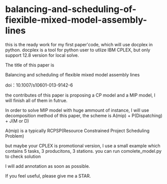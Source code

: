 # balancing-and-scheduling-of-fiexible-mixed-model-assembly-lines
this is the ready work for my first paper'code, which will use docplex in python.
docplex is a tool for python user to utlize IBM CPLEX, but only support 12.8 version for local solve.

The title of this paper is 

Balancing and scheduling of flexible mixed model assembly lines

doi：10.1007/s10601-013-9142-6

the contributes of this paper is proposing a CP model and a MIP model, I will finish all of them in futrue.

In order to solve MIP model with huge ammount of instance, I will use decomposition method of this paper, the scheme is 
A(mip) + P(Dispatching) + J(M or D)

A(mip) is a typically RCPSP(Resource Constrained Project Scheduling Problem)

but maybe your CPLEX is promotional version, I use a small example which contains 5 tasks, 3 producitons, 3 stations. you can run comolete_model.py to check solution

I will add annotation as soon as possible.

If you feel useful, please give me a STAR.
